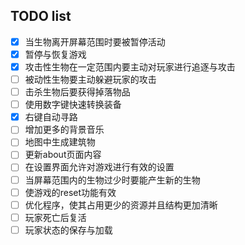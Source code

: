 ## TODO list
- [x] 当生物离开屏幕范围时要被暂停活动
- [x] 暂停与恢复游戏
- [x] 攻击性生物在一定范围内要主动对玩家进行追逐与攻击
- [ ] 被动性生物要主动躲避玩家的攻击
- [ ] 击杀生物后要获得掉落物品
- [ ] 使用数字键快速转换装备
- [x] 右键自动寻路
- [ ] 增加更多的背景音乐
- [ ] 地图中生成建筑物
- [ ] 更新about页面内容
- [ ] 在设置界面允许对游戏进行有效的设置
- [ ] 当屏幕范围内的生物过少时要能产生新的生物
- [ ] 使游戏的reset功能有效
- [ ] 优化程序，使其占用更少的资源并且结构更加清晰
- [ ] 玩家死亡后复活
- [ ] 玩家状态的保存与加载